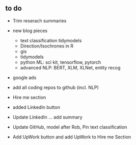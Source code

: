 

## to do

* Trim reserach summaries


* new blog pieces
    - text classification tidymodels
    - Direction/Isochrones in R
    - gis
    - tidymodels
    - python ML: sci kit, tensorflow, pytorch
    - advanced NLP: BERT, XLM, XLNet, entity recog

* google ads

* add all coding repos to github (incl. NLP)

* Hire me section

* added LinkedIn button

* Update LinkedIn ... add summary 

* Update GitHub, model after Rob, Pin text classification

* Add UpWork button and add UpWork to Hire me Section